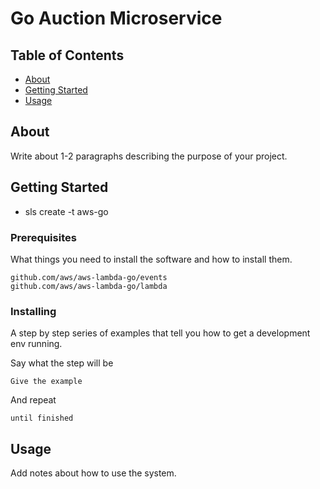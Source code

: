 # Go Auction Microservice

## Table of Contents

- [About](#about)
- [Getting Started](#getting_started)
- [Usage](#usage)

## About <a name = "about"></a>

Write about 1-2 paragraphs describing the purpose of your project.

## Getting Started <a name = "getting_started"></a>

- sls create -t aws-go

### Prerequisites

What things you need to install the software and how to install them.

```
github.com/aws/aws-lambda-go/events
github.com/aws/aws-lambda-go/lambda
```

### Installing

A step by step series of examples that tell you how to get a development env running.

Say what the step will be

```
Give the example
```

And repeat

```
until finished
```

## Usage <a name = "usage"></a>

Add notes about how to use the system.
